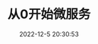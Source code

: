 ---
pageComponent:
  name: Catalogue
  data:
    key: 050.projects
    imgUrl: /assets/img/spring.png
    description: 微服务
title: 从0开始微服务
date: 2022-12-5 20:30:53
permalink: /projects/
sidebar: false
article: false
comment: false
comments: false
editLink: false
---